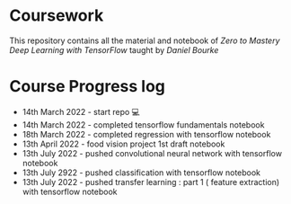 # Coursework

This repository contains all the material and notebook of *Zero to Mastery Deep Learning with TensorFlow* taught by *Daniel Bourke*


# Course Progress log 
  * 14th March 2022 - start repo 💻
  * 14th March 2022 - completed tensorflow fundamentals notebook
  * 18th March 2022 - completed regression with tensorflow notebook 
  * 13th April 2022 - food vision project 1st draft notebook 
  * 13th July 2022 - pushed convolutional neural network with tensorflow notebook 
  * 13th July 2922 - pushed classification with tensorflow notebook 
  * 13th July 2022 - pushed transfer learning : part 1 ( feature extraction) with tensorflow notebook 


